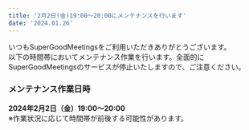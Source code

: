 ```yaml
---
title: '2月2日(金)19:00～20:00にメンテナンスを行います'
date: '2024.01.26'
---
```


いつもSuperGoodMeetingsをご利用いただきありがとうございます。<br>
以下の時間帯においてメンテナンス作業を行います。全面的にSuperGoodMeetingsのサービスが停止いたしますので、ご注意ください。

### メンテナンス作業日時
**2024年2月2日（金）19:00～20:00**<br>
※作業状況に応じて時間帯が前後する可能性があります。
